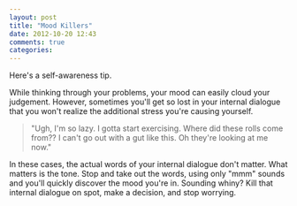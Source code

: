 ```yaml
---
layout: post
title: "Mood Killers"
date: 2012-10-20 12:43
comments: true
categories:
---
```


Here's a self-awareness tip.

While thinking through your problems, your mood can easily cloud your judgement. However, sometimes you'll get so lost in your internal dialogue that you won't realize the additional stress you're causing yourself.

<blockquote>"Ugh, I'm so lazy. I gotta start exercising. Where did these rolls come from?? I can't go out with a gut like this. Oh they're looking at me now."</blockquote>

In these cases, the actual words of your internal dialogue don't matter. What matters is the tone. Stop and take out the words, using only "mmm" sounds and you'll quickly discover the mood you're in. Sounding whiny? Kill that internal dialogue on spot, make a decision, and stop worrying.